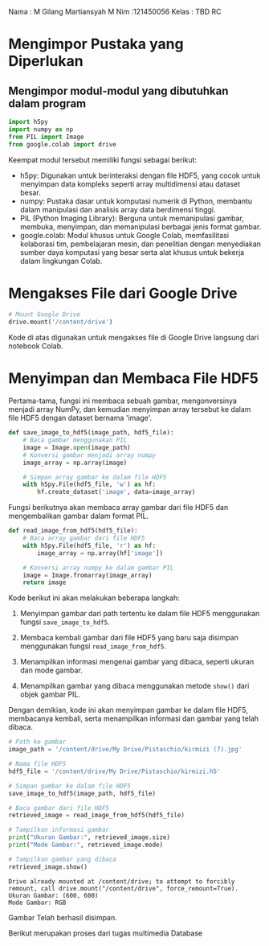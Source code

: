 Nama : M Gilang Martiansyah M
Nim :121450056
Kelas : TBD RC

# Mengimpor Pustaka yang Diperlukan
## Mengimpor modul-modul yang dibutuhkan dalam program
```python
import h5py
import numpy as np
from PIL import Image
from google.colab import drive
```


Keempat modul tersebut memiliki fungsi sebagai berikut:

* h5py: Digunakan untuk berinteraksi dengan file HDF5, yang cocok untuk menyimpan data kompleks seperti array multidimensi atau dataset besar.
* numpy: Pustaka dasar untuk komputasi numerik di Python, membantu dalam manipulasi dan analisis array data berdimensi tinggi.
* PIL (Python Imaging Library): Berguna untuk memanipulasi gambar, membuka, menyimpan, dan memanipulasi berbagai jenis format gambar.
* google.colab: Modul khusus untuk Google Colab, memfasilitasi kolaborasi tim, pembelajaran mesin, dan penelitian dengan menyediakan sumber daya komputasi yang besar serta alat khusus untuk bekerja dalam lingkungan Colab.

# Mengakses File dari Google Drive
```python
# Mount Google Drive
drive.mount('/content/drive')
```

Kode di atas digunakan untuk mengakses file di Google Drive langsung dari notebook Colab. 

# Menyimpan dan Membaca File HDF5
Pertama-tama, fungsi ini membaca sebuah gambar, mengonversinya menjadi array NumPy, dan kemudian menyimpan array tersebut ke dalam file HDF5 dengan dataset bernama 'image'.
```python
def save_image_to_hdf5(image_path, hdf5_file):
    # Baca gambar menggunakan PIL
    image = Image.open(image_path)
    # Konversi gambar menjadi array numpy
    image_array = np.array(image)

    # Simpan array gambar ke dalam file HDF5
    with h5py.File(hdf5_file, 'w') as hf:
        hf.create_dataset('image', data=image_array)
```

Fungsi berikutnya akan membaca array gambar dari file HDF5 dan mengembalikan gambar dalam format PIL.


```python
def read_image_from_hdf5(hdf5_file):
    # Baca array gambar dari file HDF5
    with h5py.File(hdf5_file, 'r') as hf:
        image_array = np.array(hf['image'])

    # Konversi array numpy ke dalam gambar PIL
    image = Image.fromarray(image_array)
    return image
```

Kode berikut ini akan melakukan beberapa langkah:

1. Menyimpan gambar dari path tertentu ke dalam file HDF5 menggunakan fungsi `save_image_to_hdf5`.

2. Membaca kembali gambar dari file HDF5 yang baru saja disimpan menggunakan fungsi `read_image_from_hdf5`.

3. Menampilkan informasi mengenai gambar yang dibaca, seperti ukuran dan mode gambar.

4. Menampilkan gambar yang dibaca menggunakan metode `show()` dari objek gambar PIL.

Dengan demikian, kode ini akan menyimpan gambar ke dalam file HDF5, membacanya kembali, serta menampilkan informasi dan gambar yang telah dibaca.


```python
# Path ke gambar
image_path = '/content/drive/My Drive/Pistaschio/kirmizi (7).jpg'

# Nama file HDF5
hdf5_file = '/content/drive/My Drive/Pistaschio/kirmizi.h5'

# Simpan gambar ke dalam file HDF5
save_image_to_hdf5(image_path, hdf5_file)

# Baca gambar dari file HDF5
retrieved_image = read_image_from_hdf5(hdf5_file)

# Tampilkan informasi gambar
print("Ukuran Gambar:", retrieved_image.size)
print("Mode Gambar:", retrieved_image.mode)

# Tampilkan gambar yang dibaca
retrieved_image.show()

```

    Drive already mounted at /content/drive; to attempt to forcibly remount, call drive.mount("/content/drive", force_remount=True).
    Ukuran Gambar: (600, 600)
    Mode Gambar: RGB
    

Gambar Telah berhasil disimpan.

Berikut merupakan proses dari tugas multimedia Database
